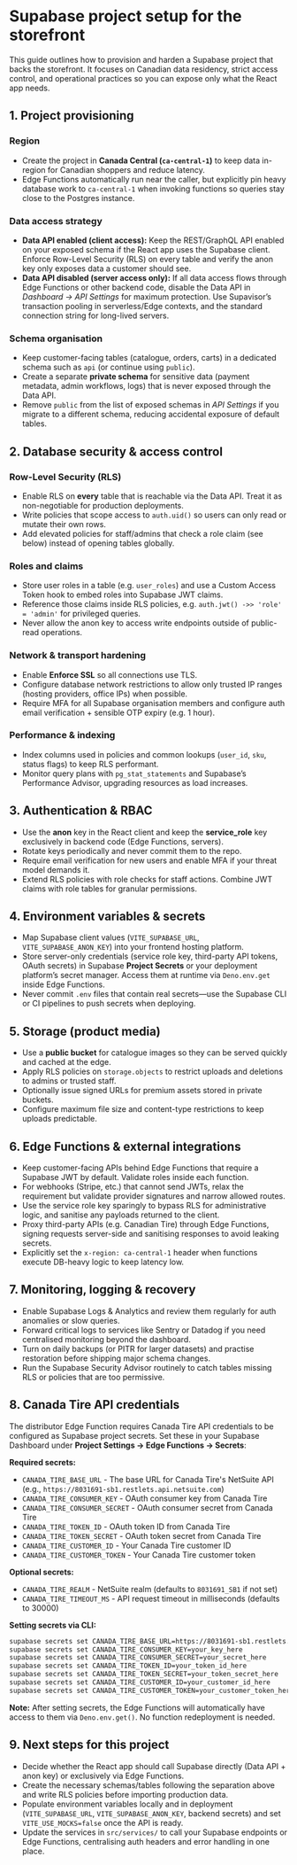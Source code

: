 # Supabase project setup for the storefront

This guide outlines how to provision and harden a Supabase project that backs the storefront. It focuses on Canadian data
residency, strict access control, and operational practices so you can expose only what the React app needs.

## 1. Project provisioning

### Region
- Create the project in **Canada Central (`ca-central-1`)** to keep data in-region for Canadian shoppers and reduce latency.
- Edge Functions automatically run near the caller, but explicitly pin heavy database work to `ca-central-1` when invoking
  functions so queries stay close to the Postgres instance.

### Data access strategy
- **Data API enabled (client access):** Keep the REST/GraphQL API enabled on your exposed schema if the React app uses the Supabase
  client. Enforce Row-Level Security (RLS) on every table and verify the anon key only exposes data a customer should see.
- **Data API disabled (server access only):** If all data access flows through Edge Functions or other backend code, disable the
  Data API in *Dashboard → API Settings* for maximum protection. Use Supavisor’s transaction pooling in serverless/Edge contexts,
  and the standard connection string for long-lived servers.

### Schema organisation
- Keep customer-facing tables (catalogue, orders, carts) in a dedicated schema such as `api` (or continue using `public`).
- Create a separate **private schema** for sensitive data (payment metadata, admin workflows, logs) that is never exposed through
  the Data API.
- Remove `public` from the list of exposed schemas in *API Settings* if you migrate to a different schema, reducing accidental
  exposure of default tables.

## 2. Database security & access control

### Row-Level Security (RLS)
- Enable RLS on **every** table that is reachable via the Data API. Treat it as non-negotiable for production deployments.
- Write policies that scope access to `auth.uid()` so users can only read or mutate their own rows.
- Add elevated policies for staff/admins that check a role claim (see below) instead of opening tables globally.

### Roles and claims
- Store user roles in a table (e.g. `user_roles`) and use a Custom Access Token hook to embed roles into Supabase JWT claims.
- Reference those claims inside RLS policies, e.g. `auth.jwt() ->> 'role' = 'admin'` for privileged queries.
- Never allow the anon key to access write endpoints outside of public-read operations.

### Network & transport hardening
- Enable **Enforce SSL** so all connections use TLS.
- Configure database network restrictions to allow only trusted IP ranges (hosting providers, office IPs) when possible.
- Require MFA for all Supabase organisation members and configure auth email verification + sensible OTP expiry (e.g. 1 hour).

### Performance & indexing
- Index columns used in policies and common lookups (`user_id`, `sku`, status flags) to keep RLS performant.
- Monitor query plans with `pg_stat_statements` and Supabase’s Performance Advisor, upgrading resources as load increases.

## 3. Authentication & RBAC
- Use the **anon** key in the React client and keep the **service_role** key exclusively in backend code (Edge Functions, servers).
- Rotate keys periodically and never commit them to the repo.
- Require email verification for new users and enable MFA if your threat model demands it.
- Extend RLS policies with role checks for staff actions. Combine JWT claims with role tables for granular permissions.

## 4. Environment variables & secrets
- Map Supabase client values (`VITE_SUPABASE_URL`, `VITE_SUPABASE_ANON_KEY`) into your frontend hosting platform.
- Store server-only credentials (service role key, third-party API tokens, OAuth secrets) in Supabase **Project Secrets** or your
  deployment platform’s secret manager. Access them at runtime via `Deno.env.get` inside Edge Functions.
- Never commit `.env` files that contain real secrets—use the Supabase CLI or CI pipelines to push secrets when deploying.

## 5. Storage (product media)
- Use a **public bucket** for catalogue images so they can be served quickly and cached at the edge.
- Apply RLS policies on `storage.objects` to restrict uploads and deletions to admins or trusted staff.
- Optionally issue signed URLs for premium assets stored in private buckets.
- Configure maximum file size and content-type restrictions to keep uploads predictable.

## 6. Edge Functions & external integrations
- Keep customer-facing APIs behind Edge Functions that require a Supabase JWT by default. Validate roles inside each function.
- For webhooks (Stripe, etc.) that cannot send JWTs, relax the requirement but validate provider signatures and narrow allowed
  routes.
- Use the service role key sparingly to bypass RLS for administrative logic, and sanitise any payloads returned to the client.
- Proxy third-party APIs (e.g. Canadian Tire) through Edge Functions, signing requests server-side and sanitising responses to
  avoid leaking secrets.
- Explicitly set the `x-region: ca-central-1` header when functions execute DB-heavy logic to keep latency low.

## 7. Monitoring, logging & recovery
- Enable Supabase Logs & Analytics and review them regularly for auth anomalies or slow queries.
- Forward critical logs to services like Sentry or Datadog if you need centralised monitoring beyond the dashboard.
- Turn on daily backups (or PITR for larger datasets) and practise restoration before shipping major schema changes.
- Run the Supabase Security Advisor routinely to catch tables missing RLS or policies that are too permissive.

## 8. Canada Tire API credentials

The distributor Edge Function requires Canada Tire API credentials to be configured as Supabase project secrets. Set these in your Supabase Dashboard under **Project Settings → Edge Functions → Secrets**:

**Required secrets:**
- `CANADA_TIRE_BASE_URL` - The base URL for Canada Tire's NetSuite API (e.g., `https://8031691-sb1.restlets.api.netsuite.com`)
- `CANADA_TIRE_CONSUMER_KEY` - OAuth consumer key from Canada Tire
- `CANADA_TIRE_CONSUMER_SECRET` - OAuth consumer secret from Canada Tire
- `CANADA_TIRE_TOKEN_ID` - OAuth token ID from Canada Tire
- `CANADA_TIRE_TOKEN_SECRET` - OAuth token secret from Canada Tire
- `CANADA_TIRE_CUSTOMER_ID` - Your Canada Tire customer ID
- `CANADA_TIRE_CUSTOMER_TOKEN` - Your Canada Tire customer token

**Optional secrets:**
- `CANADA_TIRE_REALM` - NetSuite realm (defaults to `8031691_SB1` if not set)
- `CANADA_TIRE_TIMEOUT_MS` - API request timeout in milliseconds (defaults to 30000)

**Setting secrets via CLI:**
```bash
supabase secrets set CANADA_TIRE_BASE_URL=https://8031691-sb1.restlets.api.netsuite.com
supabase secrets set CANADA_TIRE_CONSUMER_KEY=your_key_here
supabase secrets set CANADA_TIRE_CONSUMER_SECRET=your_secret_here
supabase secrets set CANADA_TIRE_TOKEN_ID=your_token_id_here
supabase secrets set CANADA_TIRE_TOKEN_SECRET=your_token_secret_here
supabase secrets set CANADA_TIRE_CUSTOMER_ID=your_customer_id_here
supabase secrets set CANADA_TIRE_CUSTOMER_TOKEN=your_customer_token_here
```

**Note:** After setting secrets, the Edge Functions will automatically have access to them via `Deno.env.get()`. No function redeployment is needed.

## 9. Next steps for this project
- Decide whether the React app should call Supabase directly (Data API + anon key) or exclusively via Edge Functions.
- Create the necessary schemas/tables following the separation above and write RLS policies before importing production data.
- Populate environment variables locally and in deployment (`VITE_SUPABASE_URL`, `VITE_SUPABASE_ANON_KEY`, backend secrets) and set
  `VITE_USE_MOCKS=false` once the API is ready.
- Update the services in `src/services/` to call your Supabase endpoints or Edge Functions, centralising auth headers and error
  handling in one place.
